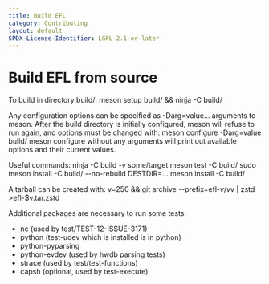 ```yaml
---
title: Build EFL
category: Contributing
layout: default
SPDX-License-Identifier: LGPL-2.1-or-later
---
```


# Build EFL from source

To build in directory build/:
    meson setup build/ && ninja -C build/

Any configuration options can be specified as -Darg=value... arguments
to meson. After the build directory is initially configured, meson will
refuse to run again, and options must be changed with:
    meson configure -Darg=value build/
meson configure without any arguments will print out available options and
their current values.

Useful commands:
    ninja -C build -v some/target
    meson test -C build/
    sudo meson install -C build/ --no-rebuild
    DESTDIR=... meson install -C build/

A tarball can be created with:
    v=250 && git archive --prefix=efl-$v/ v$v | zstd >efl-$v.tar.zstd

Additional packages are necessary to run some tests:
- nc                 (used by test/TEST-12-ISSUE-3171)
- python             (test-udev which is installed is in python)
- python-pyparsing
- python-evdev       (used by hwdb parsing tests)
- strace             (used by test/test-functions)
- capsh              (optional, used by test-execute)